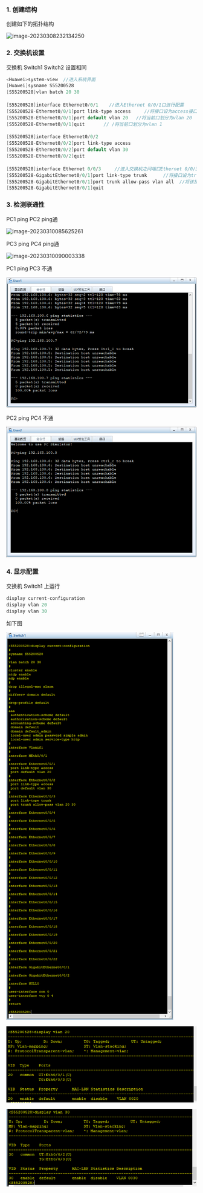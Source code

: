 ### 1. 创建结构

创建如下的拓扑结构

![image-20230308232134250](https://github.com/PigchickPig/Study/edit/main/%E7%BD%91%E7%BB%9C%E5%B7%A5%E7%A8%8B%E7%AE%A1%E7%90%86%E5%AE%9E%E8%B7%B5/%E4%BD%9C%E4%B8%9A2/image/image-20230308232134250.png)

### 2. 交换机设置

交换机 Switch1 Switch2 设置相同

```c++
<Huawei>system-view	 //进入系统界面
[Huawei]sysname S55200528
[S55200528]vlan batch 20 30
    
[S55200528]interface Ethernet0/0/1	  //进入Ethernet 0/0/1口进行配置
[S55200528-Ethernet0/0/1]port link-type access     //将接口设为access接口
[S55200528-Ethernet0/0/1]port default vlan 20	//将当前口划分为vlan 20
[S55200528-Ethernet0/0/1]quit		// /将当前口划分为vlan 1
    
[S55200528]interface Ethernet0/0/2	
[S55200528-Ethernet0/0/2]port link-type access
[S55200528-Ethernet0/0/2]port default vlan 30
[S55200528-Ethernet0/0/2]quit
    
[S55200528]interface Ethernet 0/0/3		//进入交换机之间端口Ethernet 0/0/3口进行配置
[S55200528-GigabitEthernet0/0/1]port link-type trunk      //将接口设为trunk接口，并允许vlan 20 30通过 
[S55200528-GigabitEthernet0/0/1]port trunk allow-pass vlan all	//将该接口设置为所有VLAN可通行
[S55200528-GigabitEthernet0/0/1]quit
```

### 3. 检测联通性

PC1 ping PC2 ping通

![image-20230310085625261](https://github.com/PigchickPig/Study/edit/main/%E7%BD%91%E7%BB%9C%E5%B7%A5%E7%A8%8B%E7%AE%A1%E7%90%86%E5%AE%9E%E8%B7%B5/%E4%BD%9C%E4%B8%9A2/image/image-20230310085625261.png)

PC3 ping PC4 ping通

![image-20230310090003338](https://github.com/PigchickPig/Study/edit/main/%E7%BD%91%E7%BB%9C%E5%B7%A5%E7%A8%8B%E7%AE%A1%E7%90%86%E5%AE%9E%E8%B7%B5/%E4%BD%9C%E4%B8%9A2/image\image-20230310090003338.png)

PC1 ping PC3 不通

![image-20230310090048000](image\image-20230310090048000.png)

PC2 ping PC4 不通

![image-20230310090139600](image\image-20230310090139600.png)

### 4. 显示配置

交换机 Switch1 上运行

```c++
display current-configuration
display vlan 20
display vlan 30
```

如下图

![image-20230310090637468](image\image-20230310090637468.png)

![image-20230310090715743](image\image-20230310090715743.png)

![image-20230310090735599](image\image-20230310090735599.png)
